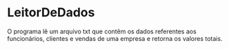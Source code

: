 # LeitorDeDados
 O programa lê um arquivo txt que contêm os dados referentes aos funcionários, clientes e vendas de uma empresa e retorna os valores totais.
